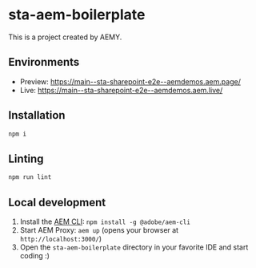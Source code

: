 # sta-aem-boilerplate

This is a project created by AEMY.

## Environments

- Preview: https://main--sta-sharepoint-e2e--aemdemos.aem.page/
- Live: https://main--sta-sharepoint-e2e--aemdemos.aem.live/

## Installation

```sh
npm i
```

## Linting

```sh
npm run lint
```

## Local development

1. Install the [AEM CLI](https://github.com/adobe/helix-cli): `npm install -g @adobe/aem-cli`
1. Start AEM Proxy: `aem up` (opens your browser at `http://localhost:3000/`)
1. Open the `sta-aem-boilerplate` directory in your favorite IDE and start coding :)
